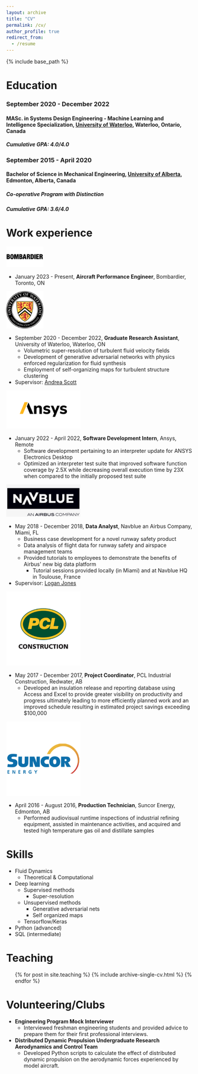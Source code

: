 ```yaml
---
layout: archive
title: "CV"
permalink: /cv/
author_profile: true
redirect_from:
  - /resume
---
```


{% include base_path %}

Education
======
### September 2020 - December 2022

#### **MASc. in Systems Design Engineering - Machine Learning and Intelligence Specialization, [University of Waterloo](https://uwaterloo.ca/engineering/), Waterloo, Ontario, Canada** 

##### **Cumulative GPA: 4.0/4.0**

### September 2015 - April 2020

#### **Bachelor of Science in Mechanical Engineering, [University of Alberta](https://www.ualberta.ca/engineering/index.html), Edmonton, Alberta, Canada**

##### **Co-operative Program with Distinction**

##### **Cumulative GPA: 3.6/4.0**
 
Work experience
======
<img src="/images/bombardier-vector-logo.png" alt="drawing" width="100"/>

* January 2023 - Present, **Aircraft Performance Engineer**, Bombardier, Toronto, ON

<img src="/images/uwaterloo.png" alt="drawing" width="100"/>

* September 2020 - December 2022, **Graduate Research Assistant**, University of Waterloo, Waterloo, ON
  * Volumetric super-resolution of turbulent fluid velocity fields
  * Development of generative adversarial networks with physics enforced regularization for fluid synthesis
  * Employment of self-organizing maps for turbulent structure clustering
* Supervisor: [Andrea Scott](https://uwaterloo.ca/systems-design-engineering/profile/ka3scott)

<img src="/images/ansys-logo.jpg" alt="drawing" width="200"/>

* January 2022 - April 2022, **Software Development Intern**, Ansys, Remote
  * Software development pertaining to an interpreter update for ANSYS Electronics Desktop 
  * Optimized an interpreter test suite that improved software function coverage by 2.5X while decreasing overall execution time by 23X when compared to the initially proposed test suite

<img src="/images/navblue.png" alt="drawing" width="200"/>

* May 2018 - December 2018, **Data Analyst**, Navblue an Airbus Company, Miami, FL
  * Business case development for a novel runway safety product
  * Data analysis of flight data for runway safety and airspace management teams
  * Provided tutorials to employees to demonstrate the benefits of Airbus' new big data platform
    * Tutorial sessions provided locally (in Miami) and at Navblue HQ in Toulouse, France 
* Supervisor: [Logan Jones](https://www.linkedin.com/in/aerospacelogan/)

<img src="/images/pcl.jpg" alt="drawing" width="200"/>

* May 2017 - December 2017, **Project Coordinator**, PCL Industrial Construction, Redwater, AB
  * Developed an insulation release and reporting database using Access and Excel to provide greater visibility on productivity and progress ultimately leading to more efficiently planned work and an improved schedule resulting in estimated project savings exceeding $100,000

<img src="/images/suncor.png" alt="drawing" width="200"/>

* April 2016 - August 2016, **Production Technician**, Suncor Energy, Edmonton, AB
  * Performed audiovisual runtime inspections of industrial refining equipment, assisted in maintenance activities, and acquired and tested high temperature gas oil and distillate samples

Skills
======
* Fluid Dynamics
  * Theoretical & Computational
* Deep learning
  * Supervised methods
    * Super-resolution
  * Unsupervised methods
    * Generative adversarial nets
    * Self organized maps 
  * Tensorflow/Keras
* Python (advanced)
* SQL (intermediate)

Teaching
======
  <ul>{% for post in site.teaching %}
    {% include archive-single-cv.html %}
  {% endfor %}</ul>
  
Volunteering/Clubs
======
* **Engineering Program Mock Interviewer**
  * Interviewed freshman engineering students and provided advice to prepare them for their first professional interviews.
* **Distributed Dynamic Propulsion Undergraduate Research Aerodynamics and Control Team**
  * Developed Python scripts to calculate the effect of distributed dynamic propulsion on the aerodynamic forces experienced by model aircraft.

